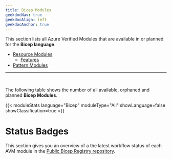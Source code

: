 ```yaml
---
title: Bicep Modules
geekdocNav: true
geekdocAlign: left
geekdocAnchor: true
---
```


This section lists all Azure Verified Modules that are available in or planned for the **Bicep language**.

- [Resource Modules](/Azure-Verified-Modules/indexes/bicep/bicep-resource-modules)
  - [Features](/Azure-Verified-Modules/indexes/bicep/bicep-features-table)
- [Pattern Modules](/Azure-Verified-Modules/indexes/bicep/bicep-pattern-modules)

---

<br>

The following table shows the number of all available, orphaned and planned **Bicep Modules**.

{{< moduleStats language="Bicep" moduleType="All" showLanguage=false showClassification=true >}}


# Status Badges

This section gives you an overview of a the latest workflow status of each AVM module in the [Public Bicep Registry repository](https://github.com/Azure/bicep-registry-modules).
